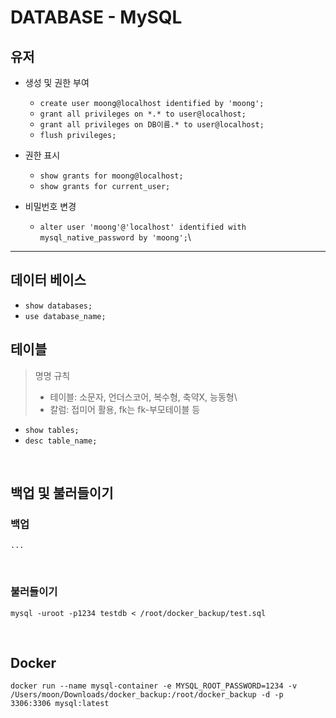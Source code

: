 # DATABASE - MySQL

## 유저

- 생성 및 권한 부여

  - `create user moong@localhost identified by 'moong';`
  - `grant all privileges on *.* to user@localhost;`
  - `grant all privileges on DB이름.* to user@localhost;`
  - `flush privileges;`

- 권한 표시

  - `show grants for moong@localhost;`
  - `show grants for current_user;`

- 비밀번호 변경
  - `alter user 'moong'@'localhost' identified with mysql_native_password by 'moong';`\

---

## 데이터 베이스

- `show databases;`
- `use database_name;`

## 테이블

> 명명 규칙
>
> - 테이블: 소문자, 언더스코어, 복수형, 축약X, 능동형\
> - 칼럼: 접미어 활용, fk는 fk-부모테이블 등

- `show tables;`
- `desc table_name;`

<br />

## 백업 및 불러들이기

### 백업

`...`

<br />

### 불러들이기

`mysql -uroot -p1234 testdb < /root/docker_backup/test.sql`

<br />

## Docker

`docker run --name mysql-container -e MYSQL_ROOT_PASSWORD=1234 -v /Users/moon/Downloads/docker_backup:/root/docker_backup -d -p 3306:3306 mysql:latest`
